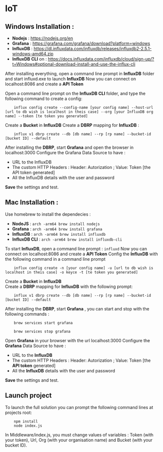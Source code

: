
# IoT


## Windows Installation :

 - **Nodejs** : https://nodejs.org/en
 - **Grafana** : https://grafana.com/grafana/download?platform=windows
 - **InfluxDB** : https://dl.influxdata.com/influxdb/releases/influxdb2-2.5.1-windows-amd64.zip
 - **InfluxDB** **CLI** on : https://docs.influxdata.com/influxdb/cloud/sign-up/?t=Windows#optional-download-install-and-use-the-influx-cli

After installing everything, open a command line prompt in **InfluxDB** folder and start influxd.exe to launch **InfluxDB**
Now you can connect on localhost:8086 and create a **API Token**

Open a command line prompt on the **InfluxDB CLI** folder, and type the following command to create a config:

```
    influx config create --config-name [your config name] --host-url [url to db wish is localhost in theis case] --org [your InfluxDB org name] --token [te token you generated]
````

Create a **Bucket** in **InfluxDB**
Create a **DBRP** mapping for **InfluxDB** :

```
    influx v1 dbrp create --db [db name] --rp [rp name] --bucket-id [bucket ID] --default
```

After installing the **DBRP**, start **Grafana** and open the browser in localhost:3000
Configure the Grafana Data Source to have :
  
  

 - URL to the InfluxDB
 - The custom HTTP Headers : Header: Autorization ; Value: Token [the
   API token generated]
 - All the InfluxDB details with the user and password

**Save** the settings and test.



## Mac Installation :

Use homebrew to install the dependecies :

 - **NodeJS** : `arch -arm64 brew install nodejs`
 - **Grafana** : `arch -arm64 brew install grafana`
 - **InfluxDB** : `arch -arm64 brew install influxdb`
 - **InfluxDB CLI** : `arch -arm64 brew install influxdb-cli`

To start **InfluxDB**, open a command line prompt : `influxd`
Now you can connect on localhost:8086 and create a  **API Token**
Config the **InfluxDB** with the following command in a command line prompt
```
    influx config create -n [your config name] -u [url to db wish is localhost in theis case] -o keyce -t [te token you generated]
```

Create a  **Bucket**  in  **InfluxDB**  
Create a  **DBRP**  mapping for  **InfluxDB**  with the following prompt:

```
    influx v1 dbrp create --db [db name] --rp [rp name] --bucket-id [bucket ID] --default
```

After installing the  **DBRP**, start  **Grafana** , you can start and stop with the following commands :
```
    brew services start grafana
```
```
    brew services stop grafana
```
Open **Grafana** in your browser with the url localhost:3000
Configure the **Grafana** Data Source to have :

-   URL to the **InfluxDB**
-   The custom HTTP Headers : Header: Autorization ; Value: Token [the  **API token** generated]
-   All the **InfluxDB** details with the user and password

**Save**  the settings and test.

## Launch project 

To launch the full solution you can prompt the following command lines at projects root:
```
    npm install
    node index.js
```
In Middleware/index.js, you must change values of variables : Token (with your token), Url, Org (with your organisation name) and Bucket (with your bucket ID).
